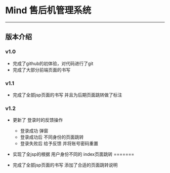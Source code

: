 # Mind 售后机管理系统


------


## 版本介绍

### v1.0

- 完成了github的初体验，对代码进行了git
- 完成了大部分前端页面的书写

### v1.1


- 完成了全部jsp页面的书写 并且为后期页面跳转做了标注

### v1.2

- 更新了 登录时的反馈操作 
    - 登录成功 弹窗 
    - 登录成功后 不同身份的页面跳转
    - 登录失败后 给予反馈 并将账号密码重置
    
- 实现了全jsp的根据 用户身份不同的 index页面跳转
=======
- 完成了全部jsp页面的书写 添加了合适的页面跳转说明
